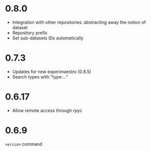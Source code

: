 # 0.8.0

- Integration with other repositories: abstracting away the notion of dataset
- Repository prefix
- Set sub-datasets IDs automatically

# 0.7.3

- Updates for new experimaestro (0.8.5)
- Search types with "type:..."

# 0.6.17

- Allow remote access through rpyc

# 0.6.9

`version` command

